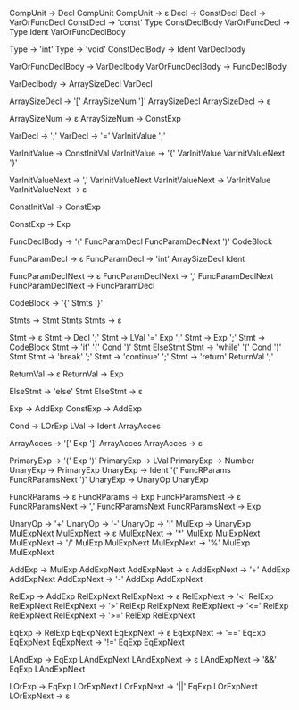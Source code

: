 CompUnit -> Decl CompUnit
CompUnit -> ε
Decl -> ConstDecl
Decl -> VarOrFuncDecl
ConstDecl -> 'const' Type ConstDeclBody
VarOrFuncDecl -> Type Ident VarOrFuncDeclBody

Type -> 'int'
Type -> 'void'
ConstDeclBody -> Ident VarDeclbody

VarOrFuncDeclBody -> VarDeclbody 
VarOrFuncDeclBody -> FuncDeclBody

VarDeclbody -> ArraySizeDecl VarDecl

ArraySizeDecl -> '[' ArraySizeNum ']' ArraySizeDecl
ArraySizeDecl -> ε

ArraySizeNum -> ε
ArraySizeNum -> ConstExp

VarDecl -> ';'
VarDecl -> '=' VarInitValue ';'

VarInitValue -> ConstInitVal
VarInitValue -> '{' VarInitValue VarInitValueNext '}'

VarInitValueNext -> ',' VarInitValueNext
VarInitValueNext -> VarInitValue
VarInitValueNext -> ε

ConstInitVal -> ConstExp

ConstExp -> Exp

FuncDeclBody -> '(' FuncParamDecl FuncParamDeclNext ')' CodeBlock

FuncParamDecl -> ε
FuncParamDecl -> 'int' ArraySizeDecl Ident

FuncParamDeclNext -> ε
FuncParamDeclNext -> ',' FuncParamDeclNext
FuncParamDeclNext -> FuncParamDecl

CodeBlock -> '{' Stmts '}'

Stmts -> Stmt Stmts
Stmts -> ε

Stmt -> ε
Stmt -> Decl ';'
Stmt -> LVal '=' Exp ';'
Stmt -> Exp ';'
Stmt -> CodeBlock 
Stmt -> 'if' '(' Cond ')' Stmt ElseStmt 
Stmt -> 'while' '(' Cond ')' Stmt
Stmt -> 'break' ';'
Stmt -> 'continue' ';'
Stmt -> 'return' ReturnVal ';'

ReturnVal -> ε
ReturnVal -> Exp

ElseStmt -> 'else' Stmt
ElseStmt -> ε


Exp -> AddExp
ConstExp -> AddExp

Cond -> LOrExp
LVal -> Ident ArrayAcces

ArrayAcces -> '[' Exp ']' ArrayAcces
ArrayAcces -> ε

PrimaryExp -> '(' Exp ')' 
PrimaryExp -> LVal
PrimaryExp -> Number
UnaryExp -> PrimaryExp 
UnaryExp -> Ident '(' FuncRParams FuncRParamsNext ')' 
UnaryExp -> UnaryOp UnaryExp

FuncRParams -> ε
FuncRParams -> Exp
FuncRParamsNext -> ε
FuncRParamsNext -> ',' FuncRParamsNext
FuncRParamsNext -> Exp

UnaryOp -> '+'
UnaryOp -> '-'
UnaryOp -> '!'
MulExp -> UnaryExp MulExpNext
MulExpNext -> ε
MulExpNext -> '*' MulExp MulExpNext
MulExpNext -> '/' MulExp MulExpNext
MulExpNext -> '%' MulExp MulExpNext

AddExp -> MulExp AddExpNext
AddExpNext -> ε
AddExpNext -> '+' AddExp AddExpNext
AddExpNext -> '-' AddExp AddExpNext

RelExp -> AddExp RelExpNext
RelExpNext -> ε
RelExpNext -> '<' RelExp RelExpNext
RelExpNext -> '>' RelExp RelExpNext
RelExpNext -> '<=' RelExp RelExpNext
RelExpNext -> '>=' RelExp RelExpNext

EqExp -> RelExp EqExpNext
EqExpNext -> ε
EqExpNext -> '==' EqExp EqExpNext
EqExpNext -> '!=' EqExp EqExpNext

LAndExp -> EqExp LAndExpNext
LAndExpNext -> ε
LAndExpNext -> '&&' EqExp LAndExpNext

LOrExp -> EqExp LOrExpNext
LOrExpNext -> '||' EqExp LOrExpNext
LOrExpNext -> ε

